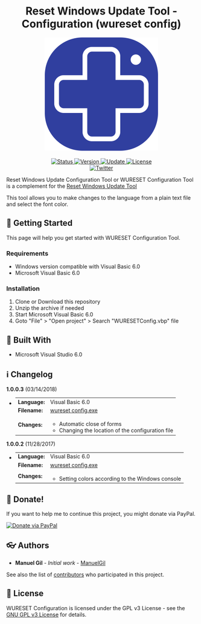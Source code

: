 <div align="center">
	<h1> Reset Windows Update Tool - Configuration (wureset config) </h1>
</div>

<div align="center">
	<a href="http://wureset.com/">
		<img src="https://github.com/ManuelGil/Reset-Windows-Update-Tool/blob/master/docs/images/wureset.png?raw=true" alt="Logo" height="300" width="300">
	</a>
</div>
<br />
<div align="center">
	<a href="#changelog">
		<img src="https://img.shields.io/badge/stability-stable-green.svg" alt="Status">
	</a>
	<a href="#changelog">
		<img src="https://img.shields.io/badge/release-v1.0.0.3-blue.svg" alt="Version">
	</a>
	<a href="#changelog">
		<img src="https://img.shields.io/badge/update-march-yellowgreen.svg" alt="Update">
	</a>
	<a href="#license">
		<img src="https://img.shields.io/badge/license-GPL%20v3%20License-green.svg" alt="License">
	</a>
</div>

<div align="center">
	<a href="https://twitter.com/intent/follow?screen_name=wureset">
		<img src="https://img.shields.io/twitter/follow/wureset.svg?style=social" alt="Twitter">
	</a>
</div>

Reset Windows Update Configuration Tool or WURESET Configuration Tool is a
 complement for the [Reset Windows Update Tool](https://github.com/ManuelGil/Reset-Windows-Update-Tool)

This tool allows you to make changes to the language from a plain text file and
 select the font color.

<a name="started"></a>
## :traffic_light: Getting Started

This page will help you get started with WURESET Configuration Tool.

<a name="requirements"></a>
### Requirements

  * Windows version compatible with Visual Basic 6.0
  * Microsoft Visual Basic 6.0

<a name="installation"></a>
### Installation

  1. Clone or Download this repository
  2. Unzip the archive if needed
  3. Start Microsoft Visual Basic 6.0
  4. Goto "File" > "Open project" > Search "WURESETConfig.vbp" file

<a name="built"></a>
## :wrench: Built With

  * Microsoft Visual Studio 6.0

<a name="changelog"></a>
## :information_source: Changelog

**1.0.0.3** (03/14/2018)

  * <table border="0" cellpadding="4">
		<tr>
			<td>
				<strong>Language:</strong>
			</td>
			<td>
				Visual Basic 6.0
			</td>
		</tr>
		<tr>
			<td>
				<strong>Filename:</strong>
			</td>
			<td>
				<a href="https://github.com/ManuelGil/Reset-Windows-Update-Tool-Configuration">
					wureset config.exe
				</a>
			</td>
		</tr>
		<tr>
			<td>
				<strong>Changes:</strong>
			</td>
			<td>
				<ul>
					<li>
						Automatic close of forms
					</li>
					<li>
						Changing the location of the configuration file
					</li>
				</ul>
			</td>
		</tr>
	</table>

**1.0.0.2** (11/28/2017)

  * <table border="0" cellpadding="4">
		<tr>
			<td>
				<strong>Language:</strong>
			</td>
			<td>
				Visual Basic 6.0
			</td>
		</tr>
		<tr>
			<td>
				<strong>Filename:</strong>
			</td>
			<td>
				<a href="https://github.com/ManuelGil/Reset-Windows-Update-Tool-Configuration">
					wureset config.exe
				</a>
			</td>
		</tr>
		<tr>
			<td>
				<strong>Changes:</strong>
			</td>
			<td>
				<ul>
					<li>
						Setting colors according to the Windows console
					</li>
				</ul>
			</td>
		</tr>
	</table>

<a name="Donate"></a>
## :gift: Donate!

If you want to help me to continue this project, you might donate via PayPal.

<a href="https://paypal.me/ManuelFGil"><img src="https://www.paypalobjects.com/webstatic/en_US/i/btn/png/btn_donate_92x26.png" alt="Donate via PayPal"></a>

<a name="authors"></a>
## :eyeglasses: Authors

  * **Manuel Gil** - *Initial work* - [ManuelGil](https://github.com/ManuelGil) 

See also the list of [contributors](https://github.com/ManuelGil/Reset-Windows-Update-Tool-Configuration/contributors)
 who participated in this project.

<a name="license"></a>
## :memo: License

WURESET Configuration is licensed under the GPL v3 License - see the
 [GNU GPL v3 License](https://www.gnu.org/licenses/gpl-3.0) for details.
